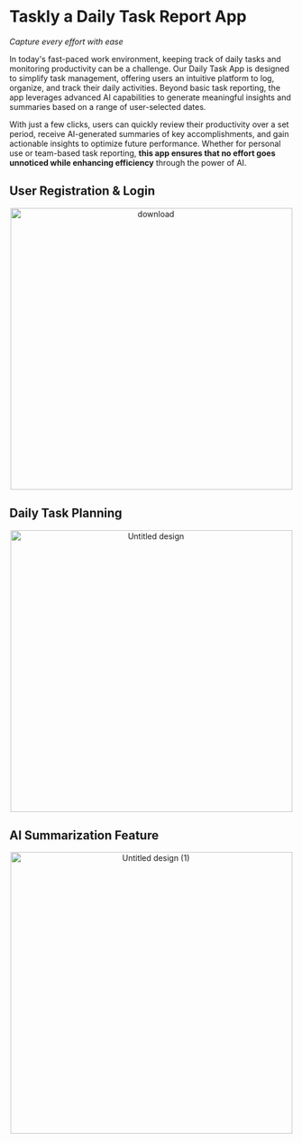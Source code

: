 # Taskly a Daily Task Report App
*Capture every effort with ease*

In today's fast-paced work environment, keeping track of daily tasks and monitoring productivity can be a challenge. Our Daily Task App is designed to simplify task management, offering users an intuitive platform to log, organize, and track their daily activities. Beyond basic task reporting, the app leverages advanced AI capabilities to generate meaningful insights and summaries based on a range of user-selected dates.

With just a few clicks, users can quickly review their productivity over a set period, receive AI-generated summaries of key accomplishments, and gain actionable insights to optimize future performance. Whether for personal use or team-based task reporting, **this app ensures that no effort goes unnoticed while enhancing efficiency** through the power of AI.

## User Registration & Login
<div style="text-align: center; width:100%;">
  <img src="https://github.com/user-attachments/assets/7b354784-61e4-4cf1-9f19-3aa653c5aa41" alt="download" style="height: 500px; display: block; margin: 0 auto;">
</div>

## Daily Task Planning
<div style="text-align: center; width:100%;">
  <img src="https://github.com/user-attachments/assets/8de8de1b-c32f-41b7-97d0-a4f3eb11cbb7" alt="Untitled design" style="height: 500px; display: block; margin: 0 auto;">
</div>

## AI Summarization Feature
<div style="text-align: center; width:100%;">
  <img src="https://github.com/user-attachments/assets/c465934f-0c52-4193-846f-28e314e19336" alt="Untitled design (1)" style="height: 500px; display: block; margin: 0 auto;">
</div>

